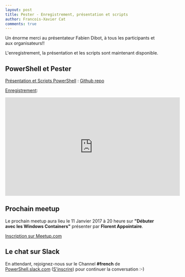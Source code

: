 ```yaml
---
layout: post
title: Pester - Enregistrement, présentation et scripts
author: Francois-Xavier Cat
comments: true
---
```


Un énorme merci au présentateur Fabien Dibot, à tous les participants et aux organisateurs!!

L'enregistrement, la présentation et les scripts sont maintenant disponible.

## PowerShell et Pester

<u>Présentation et Scripts PowerShell</u> : [Github repo](https://github.com/FrPSUG/Presentations/tree/master/20161214-Pester%20(Fabien%20Dibot))

<u>Enregistrement</u>:
<iframe width="560" height="315" src="https://www.youtube.com/embed/sO3GaSpLIdE" frameborder="0" allowfullscreen></iframe>


## Prochain meetup
Le prochain meetup aura lieu le 11 Janvier 2017 à 20 heure sur <b>"Débuter avec les Windows Containers"</b> présenter par <b>Florent Appointaire</b>.

[Inscription sur Meetup.com](https://www.meetup.com/fr-FR/FrenchPSUG/events/233089259/)

## Le chat sur Slack

En attendant, rejoignez-nous sur le Channel <b>#french</b> de <a href="https://powershell.slack.com/Slack">PowerShell.slack.com</a>  (<a href="http://slack.poshcode.org/">S'inscrire</a>) pour continuer la conversation :-)
